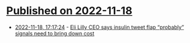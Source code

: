 # [Published on 2022-11-18](index.md)

* [2022-11-18, 17:17:24](https://news.ycombinator.com/item?id=33657997) - [Eli Lilly CEO says insulin tweet flap “probably” signals need to bring down cost](https://arstechnica.com/science/2022/11/eli-lilly-ceo-says-insulin-tweet-flap-probably-signals-need-to-bring-down-cost/)
